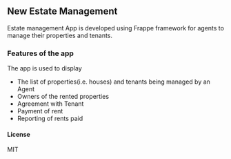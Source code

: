 ## New Estate Management

Estate management App is developed using Frappe framework for agents to manage their properties and tenants.

### Features of the app
  The app is used to display
   * The list of properties(i.e. houses) and tenants being managed by an Agent
   * Owners of the rented properties
   * Agreement with Tenant
   * Payment of rent
   * Reporting of rents paid

#### License

MIT

